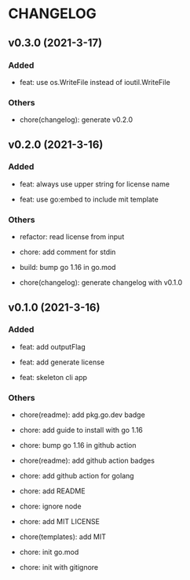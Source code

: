 # CHANGELOG

## v0.3.0 (2021-3-17)

### Added

- feat: use os.WriteFile instead of ioutil.WriteFile

### Others

- chore(changelog): generate v0.2.0

## v0.2.0 (2021-3-16)

### Added

- feat: always use upper string for license name

- feat: use go:embed to include mit template

### Others

- refactor: read license from input

- chore: add comment for stdin

- build: bump go 1.16 in go.mod

- chore(changelog): generate changelog with v0.1.0

## v0.1.0 (2021-3-16)

### Added

- feat: add outputFlag

- feat: add generate license

- feat: skeleton cli app

### Others

- chore(readme): add pkg.go.dev badge

- chore: add guide to install with go 1.16

- chore: bump go 1.16 in github action

- chore(readme): add github action badges

- chore: add github action for golang

- chore: add README

- chore: ignore node

- chore: add MIT LICENSE

- chore(templates): add MIT

- chore: init go.mod

- chore: init with gitignore
